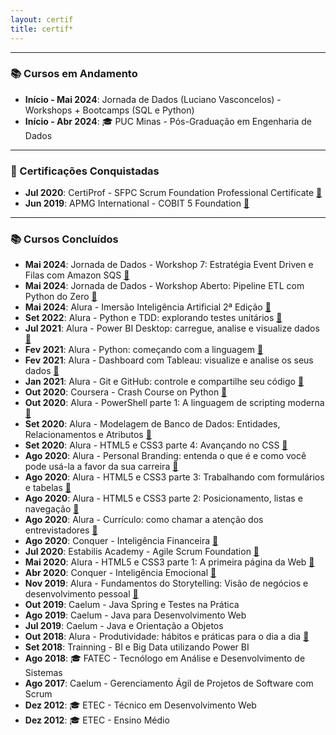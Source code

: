 ```yaml
---
layout: certif
title: certif*
---
```

---
### 📚 Cursos em Andamento

- **Início - Mai 2024**: Jornada de Dados (Luciano Vasconcelos) - Workshops + Bootcamps (SQL e Python)
- **Início - Abr 2024**: 🎓 PUC Minas - Pós-Graduação em Engenharia de Dados

---

### 🔖 Certificações Conquistadas

- **Jul 2020**: CertiProf - SFPC Scrum Foundation Professional Certificate [📄](img/certification/2020.07-certiprof-sfpc_scrum_foundation_professional_certificate.png)
- **Jun 2019**: APMG International - COBIT 5 Foundation [📄](img/certification/2019.07-apmg_international-cobit-5-foundation.png)

---

### 📚 Cursos Concluídos

- **Mai 2024**: Jornada de Dados - Workshop 7: Estratégia Event Driven e Filas com Amazon SQS [📄](img/courses/2024.05-jornada_de_dados-workshop_7_estrategia_event_driven_e_filas_com_amazon_sqs.png)
- **Mai 2024**: Jornada de Dados - Workshop Aberto: Pipeline ETL com Python do Zero [📄](img/courses/2024.05-jornada_de_dados-workshop_aberto_pipeline_etl_com_python_do_zero.png)
- **Mai 2024**: Alura - Imersão Inteligência Artificial 2ª Edição [📄](img/courses/2024.05-alura-imersao_ia_2_edicao.png)
- **Set 2022**: Alura - Python e TDD: explorando testes unitários  [📄](img/courses/2022.09-alura-python_e_tdd-explorando_testes_unitarios.png)
- **Jul 2021**: Alura - Power BI Desktop: carregue, analise e visualize dados  [📄](img/courses/2021.07-alura-power_bi_desktop-carregue_analise_e_visualize_dados.png)
- **Fev 2021**: Alura - Python: começando com a linguagem  [📄](img/courses/2021.02-alura-python-comecando_com_a_linguagem.png)
- **Fev 2021**: Alura - Dashboard com Tableau: visualize e analise os seus dados  [📄](img/courses/2021.02-alura-dashboard_com_tableau-visualize_e_analise_os_seus_dados.png)
- **Jan 2021**: Alura - Git e GitHub: controle e compartilhe seu código  [📄](img/courses/2021.01-alura-git_e_github-controle_e_compartilhe_seu_codigo.png)
- **Out 2020**: Coursera - Crash Course on Python  [📄](img/courses/2020.10-coursera-crash_course_on_python.png)
- **Out 2020**: Alura - PowerShell parte 1: A linguagem de scripting moderna  [📄](img/courses/2020.10-alura-powershell_parte_1-a_linguagem_de_scripting_moderna.png)
- **Set 2020**: Alura - Modelagem de Banco de Dados: Entidades, Relacionamentos e Atributos  [📄](img/courses/2020.09-alura-modelagem_de_banco_de_dados-entidades_relacionamentos_e_atributos.png)
- **Set 2020**: Alura - HTML5 e CSS3 parte 4: Avançando no CSS  [📄](img/courses/2020.09-alura-html5_e_css3_parte_4-avancando_no_css.png)
- **Ago 2020**: Alura - Personal Branding: entenda o que é e como você pode usá-la a favor da sua carreira  [📄](img/courses/2020.08-alura-personal_branding-entenda_o_que_e_e_como_voce_pode_usa_la_a_favor_da_sua_carreira.png)
- **Ago 2020**: Alura - HTML5 e CSS3 parte 3: Trabalhando com formulários e tabelas  [📄](img/courses/2020.08-alura-html5_e_css3_parte_3-trabalhando_com_formularios_e_tabelas.png)
- **Ago 2020**: Alura - HTML5 e CSS3 parte 2: Posicionamento, listas e navegação  [📄](img/courses/2020.08-alura-html5_e_css3_parte_2-posicionamento_listas_e_navegacao.png)
- **Ago 2020**: Alura - Currículo: como chamar a atenção dos entrevistadores  [📄](img/courses/2020.08-alura-curriculo-como_chamar_a_atencao_dos_entrevistadores.png)
- **Ago 2020**: Conquer - Inteligência Financeira  [📄](img/courses/2020.08-conquer-inteligencia_financeira.png)
- **Jul 2020**: Estabilis Academy - Agile Scrum Foundation  [📄](img/courses/2020.07-estabilis_academy-agile_scrum_foundation.png)
- **Mai 2020**: Alura - HTML5 e CSS3 parte 1: A primeira página da Web  [📄](img/courses/2020.07-alura-html5_e_css3_parte_1-crie_uma_pagina_da_web.png)
- **Abr 2020**: Conquer - Inteligência Emocional  [📄](img/courses/2020.04-conquer-inteligencia_emocional.png)
- **Nov 2019**: Alura - Fundamentos do Storytelling: Visão de negócios e desenvolvimento pessoal  [📄](img/courses/2019.11-alura-storytelling-visao_de_negocios_e_desenvolvimento_pessoal.png)
- **Out 2019**: Caelum - Java Spring e Testes na Prática
- **Ago 2019**: Caelum - Java para Desenvolvimento Web
- **Jul 2019**: Caelum - Java e Orientação a Objetos
- **Out 2018**: Alura - Produtividade: hábitos e práticas para o dia a dia  [📄](img/courses/2018.10-alura-produtividade-habitos_e_praticas_para_o_dia_a_dia.png)
- **Set 2018**: Trainning - BI e Big Data utilizando Power BI
- **Ago 2018**: 🎓 FATEC - Tecnólogo em Análise e Desenvolvimento de Sistemas
- **Ago 2017**: Caelum - Gerenciamento Ágil de Projetos de Software com Scrum
- **Dez 2012**: 🎓 ETEC - Técnico em Desenvolvimento Web
- **Dez 2012**: 🎓 ETEC - Ensino Médio